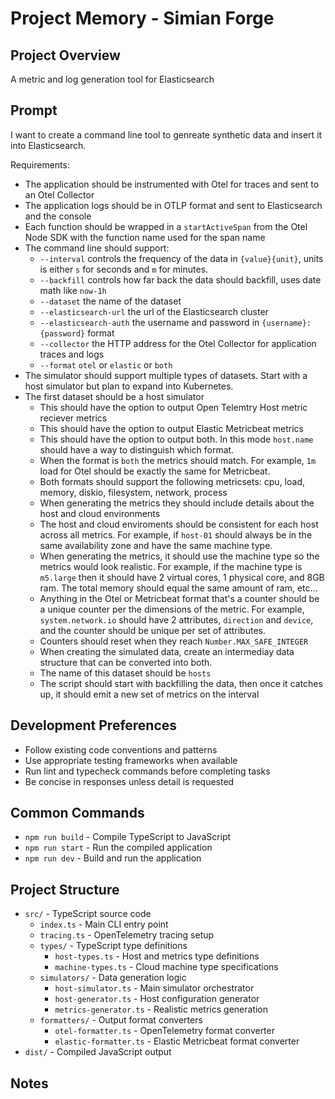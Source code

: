 # Project Memory - Simian Forge

## Project Overview
A metric and log generation tool for Elasticsearch

## Prompt
I want to create a command line tool to genreate synthetic data and insert it into
Elasticsearch.

Requirements:
- The application should be instrumented with Otel for traces and sent to an Otel Collector
- The application logs should be in OTLP format and sent to Elasticsearch and the console
- Each function should be wrapped in a `startActiveSpan` from the Otel Node SDK with the function name used for the span name
- The command line should support:
  - `--interval` controls the frequency of the data in `{value}{unit}`, units is either `s` for seconds and `m` for minutes.
  - `--backfill` controls how far back the data should backfill, uses date math like `now-1h`
  - `--dataset` the name of the dataset
  - `--elasticsearch-url` the url of the Elasticsearch cluster
  - `--elasticsearch-auth` the username and password in `{username}:{password}` format
  - `--collector` the HTTP address for the Otel Collector for application traces and logs
  - `--format` `otel` or `elastic` or `both`
- The simulator should support multiple types of datasets. Start with a host simulator but plan to expand into Kubernetes.
- The first dataset should be a host simulator
  - This should have the option to output Open Telemtry Host metric reciever metrics
  - This should have the option to output Elastic Metricbeat metrics
  - This should have the option to output both. In this mode `host.name` should have a way to distinguish which format.
  - When the format is `both` the metrics should match. For example, `1m` load for Otel should be exactly the same for Metricbeat.
  - Both formats should support the following metricsets: cpu, load, memory, diskio, filesystem, network, process
  - When generating the metrics they should include details about the host and cloud environments
  - The host and cloud enviroments should be consistent for each host across all metrics. For example, if `host-01` should always be in the same availability zone and have the same machine type.
  - When generating the metrics, it should use the machine type so the metrics would look realistic. For example, if the machine type is `m5.large` then it should have 2 virtual cores, 1 physical core, and 8GB ram. The total memory should equal the same amount of ram, etc...
  - Anything in the Otel or Metricbeat format that's a counter should be a unique counter per the dimensions of the metric. For example, `system.network.io` should have 2 attributes, `direction` and `device`, and the counter should be unique per set of attributes.
  - Counters should reset when they reach `Number.MAX_SAFE_INTEGER`
  - When creating the simulated data, create an intermediay data structure that can be converted into both.
  - The name of this dataset should be `hosts`
  - The script should start with backfilling the data, then once it catches up, it should emit a new set of metrics on the interval

## Development Preferences
- Follow existing code conventions and patterns
- Use appropriate testing frameworks when available
- Run lint and typecheck commands before completing tasks
- Be concise in responses unless detail is requested

## Common Commands
- `npm run build` - Compile TypeScript to JavaScript
- `npm run start` - Run the compiled application
- `npm run dev` - Build and run the application

## Project Structure
- `src/` - TypeScript source code
  - `index.ts` - Main CLI entry point
  - `tracing.ts` - OpenTelemetry tracing setup
  - `types/` - TypeScript type definitions
    - `host-types.ts` - Host and metrics type definitions
    - `machine-types.ts` - Cloud machine type specifications
  - `simulators/` - Data generation logic
    - `host-simulator.ts` - Main simulator orchestrator
    - `host-generator.ts` - Host configuration generator
    - `metrics-generator.ts` - Realistic metrics generation
  - `formatters/` - Output format converters
    - `otel-formatter.ts` - OpenTelemetry format converter
    - `elastic-formatter.ts` - Elastic Metricbeat format converter
- `dist/` - Compiled JavaScript output

## Notes
